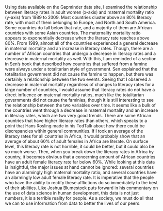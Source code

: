 Using data available on the Gapminder data site, I examined the relationship between literacy rates in adult women (x-axis) and maternal mortality ratio (y-axis) from 1989 to 2009. Most countries cluster above an 80% literacy rate, with most of them belonging to Europe, and North and South America. Some countries do fall below that rate, and a majority of them are African countries with some Asian countries. The maternality mortality ratio appears to exponentially decrease when the literacy rate reaches above 80%. From 1989, almost all of the countries experienced a general decrease in maternal mortality and an increase in literacy rates. Though, there are a number of African countries that undergo a decrease in literacy rates and a decrease in maternal mortality as well. With this, I am reminded of a section in Sen’s  book that described how countries that suffered from a famine were always under a totalitarian style of government. Sen explained that the totalitarian government did not cause the famine to happen, but there was certainly a relationship between the two events. Seeing that I observed a decrease in maternal mortality regardless of changes to literacy rates for a large number of countries, I would assume that literacy rates do not have a direct influence on maternal mortality ratios, much like the totalitarian governments did not cause the faminies, though it is still interesting to see the relationship between the two variables over time. It seems like a bulk of the countries went through a decrease in maternal mortality and an increase in literacy rates, which are two very good trends. There are some African countries that have higher literacy rates than others, which speaks to a point that Hans Rosling made in his TedTalk about how there could be discrepancies within general communities. If I took an average of the literacy rates for all countries in Africa, it would probably show that an average of about 60% of adult females in Africa are literate. On surface level, this literacy rate is not horrible, it could be better, but it could also be so much worse. Then, when you break down the literacy rates in Africa by country, it becomes obvious that a concerning amount of African countries have an adult female literacy rate far below 60%. While looking at this data is insightful, the major issues at hand cannot be ignored: several countries have an alarmingly high maternal mortality ratio, and several countries have an alarmingly low adult female literacy rate. It is imperative that the people who have the ability to rectify these afflictions do so immediately to the best of their abilities. Like Joshua Blumestock puts forward in his commentary on the use of data science in human development, this data is not just numbers, it is a terrible reality for people. As a society, we must do all that we can to use information from data to better the lives of our peers. 
